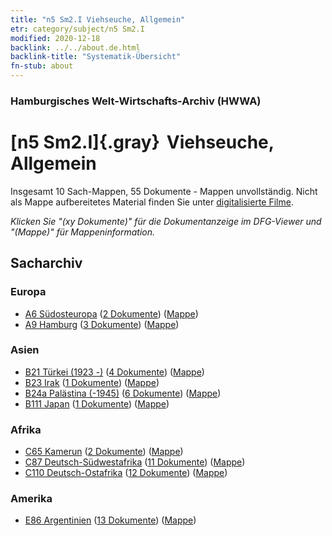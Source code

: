 ```yaml
---
title: "n5 Sm2.I Viehseuche, Allgemein"
etr: category/subject/n5 Sm2.I
modified: 2020-12-18
backlink: ../../about.de.html
backlink-title: "Systematik-Übersicht"
fn-stub: about
---
```


### Hamburgisches Welt-Wirtschafts-Archiv (HWWA)
# [n5 Sm2.I]{.gray}&#8201; Viehseuche, Allgemein&#160; 




Insgesamt 10 Sach-Mappen, 55 Dokumente - Mappen unvollständig.
Nicht als Mappe aufbereitetes Material finden Sie unter [digitalisierte Filme](/film/h1_sh).

_Klicken Sie "(xy Dokumente)" für die Dokumentanzeige im DFG-Viewer und "(Mappe)" für Mappeninformation._

## Sacharchiv




### Europa

- [A6 Südosteuropa](../../../geo/about.de.html#A6) (<a href="https://dfg-viewer.de/show/?tx_dlf[id]=https://pm20.zbw.eu/mets/sh/1409xx/140900/1450xx/145071/public.mets.de.xml" target="_blank">2 Dokumente</a>) ([Mappe](http://purl.org/pressemappe20/folder/sh/140900,145071))
- [A9 Hamburg](../../../geo/about.de.html#A9) (<a href="https://dfg-viewer.de/show/?tx_dlf[id]=https://pm20.zbw.eu/mets/sh/1409xx/140905/1450xx/145071/public.mets.de.xml" target="_blank">3 Dokumente</a>) ([Mappe](http://purl.org/pressemappe20/folder/sh/140905,145071))

### Asien

- [B21 Türkei (1923 -)](../../../geo/about.de.html#B21) (<a href="https://dfg-viewer.de/show/?tx_dlf[id]=https://pm20.zbw.eu/mets/sh/1411xx/141111/1450xx/145071/public.mets.de.xml" target="_blank">4 Dokumente</a>) ([Mappe](http://purl.org/pressemappe20/folder/sh/141111,145071))
- [B23 Irak](../../../geo/about.de.html#B23) (<a href="https://dfg-viewer.de/show/?tx_dlf[id]=https://pm20.zbw.eu/mets/sh/1411xx/141113/1450xx/145071/public.mets.de.xml" target="_blank">1 Dokumente</a>) ([Mappe](http://purl.org/pressemappe20/folder/sh/141113,145071))
- [B24a Palästina (-1945)](../../../geo/about.de.html#B24a) (<a href="https://dfg-viewer.de/show/?tx_dlf[id]=https://pm20.zbw.eu/mets/sh/1411xx/141115/1450xx/145071/public.mets.de.xml" target="_blank">6 Dokumente</a>) ([Mappe](http://purl.org/pressemappe20/folder/sh/141115,145071))
- [B111 Japan](../../../geo/about.de.html#B111) (<a href="https://dfg-viewer.de/show/?tx_dlf[id]=https://pm20.zbw.eu/mets/sh/1412xx/141272/1450xx/145071/public.mets.de.xml" target="_blank">1 Dokumente</a>) ([Mappe](http://purl.org/pressemappe20/folder/sh/141272,145071))

### Afrika

- [C65 Kamerun](../../../geo/about.de.html#C65) (<a href="https://dfg-viewer.de/show/?tx_dlf[id]=https://pm20.zbw.eu/mets/sh/1414xx/141410/1450xx/145071/public.mets.de.xml" target="_blank">2 Dokumente</a>) ([Mappe](http://purl.org/pressemappe20/folder/sh/141410,145071))
- [C87 Deutsch-Südwestafrika](../../../geo/about.de.html#C87) (<a href="https://dfg-viewer.de/show/?tx_dlf[id]=https://pm20.zbw.eu/mets/sh/1414xx/141450/1450xx/145071/public.mets.de.xml" target="_blank">11 Dokumente</a>) ([Mappe](http://purl.org/pressemappe20/folder/sh/141450,145071))
- [C110 Deutsch-Ostafrika](../../../geo/about.de.html#C110) (<a href="https://dfg-viewer.de/show/?tx_dlf[id]=https://pm20.zbw.eu/mets/sh/1414xx/141471/1450xx/145071/public.mets.de.xml" target="_blank">12 Dokumente</a>) ([Mappe](http://purl.org/pressemappe20/folder/sh/141471,145071))

### Amerika

- [E86 Argentinien](../../../geo/about.de.html#E86) (<a href="https://dfg-viewer.de/show/?tx_dlf[id]=https://pm20.zbw.eu/mets/sh/1416xx/141692/1450xx/145071/public.mets.de.xml" target="_blank">13 Dokumente</a>) ([Mappe](http://purl.org/pressemappe20/folder/sh/141692,145071))


